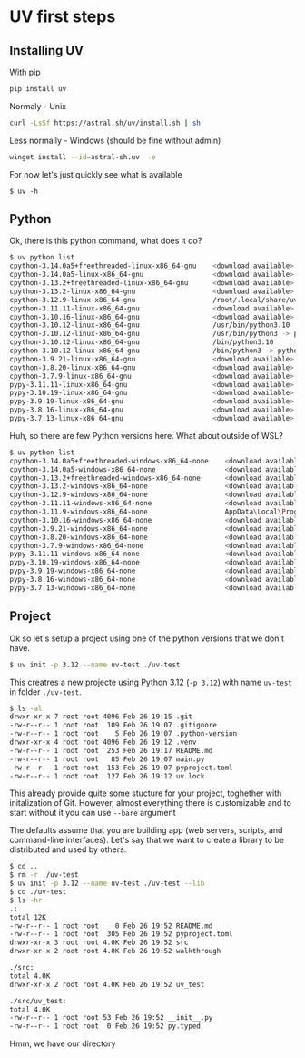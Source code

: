 # UV first steps

## Installing UV

With pip
```bash
pip install uv
```

Normaly - Unix
```bash
curl -LsSf https://astral.sh/uv/install.sh | sh
```

Less normally - Windows (should be fine without admin)
```bash
winget install --id=astral-sh.uv  -e
```

For now let's just quickly see what is available
```
$ uv -h
```

## Python

Ok, there is this python command, what does it do?

```bash
$ uv python list
cpython-3.14.0a5+freethreaded-linux-x86_64-gnu    <download available>
cpython-3.14.0a5-linux-x86_64-gnu                 <download available>
cpython-3.13.2+freethreaded-linux-x86_64-gnu      <download available>
cpython-3.13.2-linux-x86_64-gnu                   <download available>
cpython-3.12.9-linux-x86_64-gnu                   /root/.local/share/uv/python/cpython-3.12.9-linux-x86_64-gnu/bin/python3.12
cpython-3.11.11-linux-x86_64-gnu                  <download available>
cpython-3.10.16-linux-x86_64-gnu                  <download available>
cpython-3.10.12-linux-x86_64-gnu                  /usr/bin/python3.10
cpython-3.10.12-linux-x86_64-gnu                  /usr/bin/python3 -> python3.10
cpython-3.10.12-linux-x86_64-gnu                  /bin/python3.10
cpython-3.10.12-linux-x86_64-gnu                  /bin/python3 -> python3.10
cpython-3.9.21-linux-x86_64-gnu                   <download available>
cpython-3.8.20-linux-x86_64-gnu                   <download available>
cpython-3.7.9-linux-x86_64-gnu                    <download available>
pypy-3.11.11-linux-x86_64-gnu                     <download available>
pypy-3.10.19-linux-x86_64-gnu                     <download available>
pypy-3.9.19-linux-x86_64-gnu                      <download available>
pypy-3.8.16-linux-x86_64-gnu                      <download available>
pypy-3.7.13-linux-x86_64-gnu                      <download available>
```

Huh, so there are few Python versions here. What about outside of WSL?

```bash
$ uv python list
cpython-3.14.0a5+freethreaded-windows-x86_64-none    <download available>
cpython-3.14.0a5-windows-x86_64-none                 <download available>
cpython-3.13.2+freethreaded-windows-x86_64-none      <download available>
cpython-3.13.2-windows-x86_64-none                   <download available>
cpython-3.12.9-windows-x86_64-none                   <download available>
cpython-3.11.11-windows-x86_64-none                  <download available>
cpython-3.11.9-windows-x86_64-none                   AppData\Local\Programs\Python\Python311\python.exe
cpython-3.10.16-windows-x86_64-none                  <download available>
cpython-3.9.21-windows-x86_64-none                   <download available>
cpython-3.8.20-windows-x86_64-none                   <download available>
cpython-3.7.9-windows-x86_64-none                    <download available>
pypy-3.11.11-windows-x86_64-none                     <download available>
pypy-3.10.19-windows-x86_64-none                     <download available>
pypy-3.9.19-windows-x86_64-none                      <download available>
pypy-3.8.16-windows-x86_64-none                      <download available>
pypy-3.7.13-windows-x86_64-none                      <download available>
```

## Project

Ok so let's setup a project using one of the python versions that we don't have.

```bash
$ uv init -p 3.12 --name uv-test ./uv-test
```

This creatres a new projecte using Python 3.12 (`-p 3.12`) with name `uv-test` in folder `./uv-test`.

```bash
$ ls -al
drwxr-xr-x 7 root root 4096 Feb 26 19:15 .git
-rw-r--r-- 1 root root  109 Feb 26 19:07 .gitignore
-rw-r--r-- 1 root root    5 Feb 26 19:07 .python-version
drwxr-xr-x 4 root root 4096 Feb 26 19:12 .venv
-rw-r--r-- 1 root root  253 Feb 26 19:17 README.md
-rw-r--r-- 1 root root   85 Feb 26 19:07 main.py
-rw-r--r-- 1 root root  153 Feb 26 19:07 pyproject.toml
-rw-r--r-- 1 root root  127 Feb 26 19:12 uv.lock
```

This already provide quite some stucture for your project, toghether with initalization of Git. However, almost
everything there is customizable and to start without it you can use `--bare` argument

The defaults assume that you are building app (web servers, scripts, and command-line interfaces). Let's say that we want to
create a library to be distributed and used by others.

```bash
$ cd ..
$ rm -r ./uv-test
$ uv init -p 3.12 --name uv-test ./uv-test --lib
$ cd ./uv-test
$ ls -hr
.:
total 12K
-rw-r--r-- 1 root root    0 Feb 26 19:52 README.md
-rw-r--r-- 1 root root  305 Feb 26 19:52 pyproject.toml
drwxr-xr-x 3 root root 4.0K Feb 26 19:52 src
drwxr-xr-x 2 root root 4.0K Feb 26 19:52 walkthrough

./src:
total 4.0K
drwxr-xr-x 2 root root 4.0K Feb 26 19:52 uv_test

./src/uv_test:
total 4.0K
-rw-r--r-- 1 root root 53 Feb 26 19:52 __init__.py
-rw-r--r-- 1 root root  0 Feb 26 19:52 py.typed
```

Hmm, we have our directory
